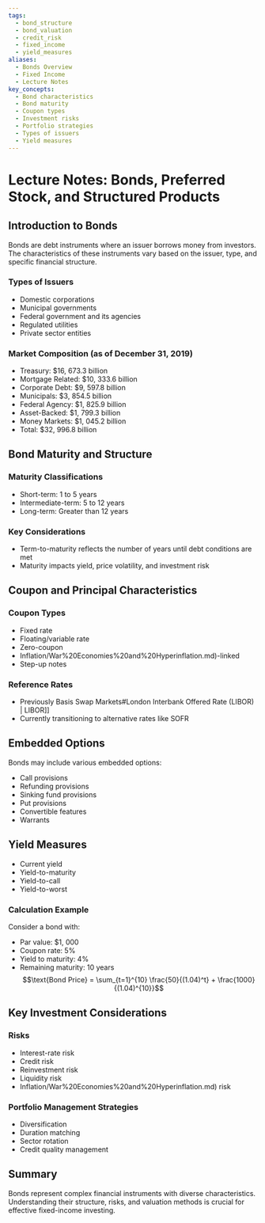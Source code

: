 ```yaml
---
tags:
  - bond_structure
  - bond_valuation
  - credit_risk
  - fixed_income
  - yield_measures
aliases:
  - Bonds Overview
  - Fixed Income
  - Lecture Notes
key_concepts:
  - Bond characteristics
  - Bond maturity
  - Coupon types
  - Investment risks
  - Portfolio strategies
  - Types of issuers
  - Yield measures
---
```


# Lecture Notes: Bonds, Preferred Stock, and Structured Products

## Introduction to Bonds

Bonds are debt instruments where an issuer borrows money from investors. The characteristics of these instruments vary based on the issuer,  type,  and specific financial structure.

### Types of Issuers
- Domestic corporations
- Municipal governments
- Federal government and its agencies
- Regulated utilities
- Private sector entities

### Market Composition (as of December 31,  2019)
- Treasury: $16,  673.3 billion
- Mortgage Related: $10,  333.6 billion
- Corporate Debt: $9,  597.8 billion
- Municipals: $3,  854.5 billion
- Federal Agency: $1,  825.9 billion
- Asset-Backed: $1,  799.3 billion
- Money Markets: $1,  045.2 billion
- Total: $32,  996.8 billion

## Bond Maturity and Structure

### Maturity Classifications
- Short-term: 1 to 5 years
- Intermediate-term: 5 to 12 years
- Long-term: Greater than 12 years

### Key Considerations
- Term-to-maturity reflects the number of years until debt conditions are met
- Maturity impacts yield,  price volatility,  and investment risk

## Coupon and Principal Characteristics

### Coupon Types
- Fixed rate
- Floating/variable rate
- Zero-coupon
- Inflation/War%20Economies%20and%20Hyperinflation.md)-linked
- Step-up notes

### Reference Rates
- Previously Basis Swap Markets#London Interbank Offered Rate (LIBOR) | LIBOR]]
- Currently transitioning to alternative rates like SOFR

## Embedded Options

Bonds may include various embedded options:
- Call provisions
- Refunding provisions
- Sinking fund provisions
- Put provisions
- Convertible features
- Warrants

## Yield Measures

- Current yield
- Yield-to-maturity
- Yield-to-call
- Yield-to-worst

### Calculation Example
Consider a bond with:
- Par value: $1,  000
- Coupon rate: 5%
- Yield to maturity: 4%
- Remaining maturity: 10 years
$$\text{Bond Price} = \sum_{t=1}^{10} \frac{50}{(1.04)^t} + \frac{1000}{(1.04)^{10}}$$

## Key Investment Considerations

### Risks
- Interest-rate risk
- Credit risk
- Reinvestment risk
- Liquidity risk
- Inflation/War%20Economies%20and%20Hyperinflation.md) risk

### Portfolio Management Strategies
- Diversification
- Duration matching
- Sector rotation
- Credit quality management

## Summary

Bonds represent complex financial instruments with diverse characteristics. Understanding their structure,  risks,  and valuation methods is crucial for effective fixed-income investing.

